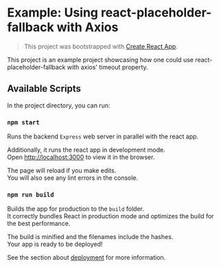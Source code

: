 # Example: Using react-placeholder-fallback with Axios

> This project was bootstrapped with [Create React App](https://github.com/facebook/create-react-app).

This project is an example project showcasing how one could use react-placeholder-fallback with axios'
timeout property.

## Available Scripts

In the project directory, you can run:

### `npm start`

Runs the backend `Express` web server in parallel with the react app.

Additionally, it runs the react app in development mode.<br>
Open [http://localhost:3000](http://localhost:3000) to view it in the browser.

The page will reload if you make edits.<br>
You will also see any lint errors in the console.

### `npm run build`

Builds the app for production to the `build` folder.<br>
It correctly bundles React in production mode and optimizes the build for the best performance.

The build is minified and the filenames include the hashes.<br>
Your app is ready to be deployed!

See the section about [deployment](https://facebook.github.io/create-react-app/docs/deployment) for more information.

